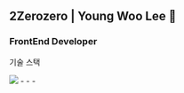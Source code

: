 
## 2Zerozero | Young Woo Lee 👋
### FrontEnd Developer

기술 스택

<img src="https://img.shields.io/badge/[javascript]-[#000000]?style=[social]&logo=[Javascript]&logoColor=[#F7DF1E]"/>
-
-
-
